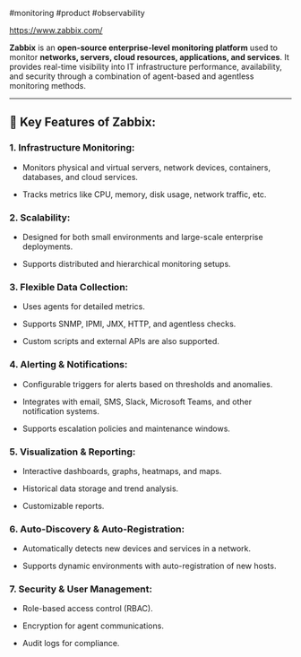 #monitoring #product #observability 

https://www.zabbix.com/

**Zabbix** is an **open-source enterprise-level monitoring platform** used to monitor **networks, servers, cloud resources, applications, and services**. It provides real-time visibility into IT infrastructure performance, availability, and security through a combination of agent-based and agentless monitoring methods.

---

## 🔹 Key Features of Zabbix:

### 1. **Infrastructure Monitoring**:

- Monitors physical and virtual servers, network devices, containers, databases, and cloud services.
    
- Tracks metrics like CPU, memory, disk usage, network traffic, etc.
    

### 2. **Scalability**:

- Designed for both small environments and large-scale enterprise deployments.
    
- Supports distributed and hierarchical monitoring setups.
    

### 3. **Flexible Data Collection**:

- Uses agents for detailed metrics.
    
- Supports SNMP, IPMI, JMX, HTTP, and agentless checks.
    
- Custom scripts and external APIs are also supported.
    

### 4. **Alerting & Notifications**:

- Configurable triggers for alerts based on thresholds and anomalies.
    
- Integrates with email, SMS, Slack, Microsoft Teams, and other notification systems.
    
- Supports escalation policies and maintenance windows.
    

### 5. **Visualization & Reporting**:

- Interactive dashboards, graphs, heatmaps, and maps.
    
- Historical data storage and trend analysis.
    
- Customizable reports.
    

### 6. **Auto-Discovery & Auto-Registration**:

- Automatically detects new devices and services in a network.
    
- Supports dynamic environments with auto-registration of new hosts.
    

### 7. **Security & User Management**:

- Role-based access control (RBAC).
    
- Encryption for agent communications.
    
- Audit logs for compliance.